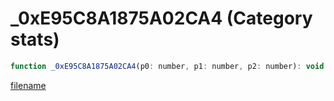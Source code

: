 # _0xE95C8A1875A02CA4 (Category stats)

```js
function _0xE95C8A1875A02CA4(p0: number, p1: number, p2: number): void
```

[filename](_0xE95C8A1875A02CA4_m.md ':include')